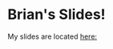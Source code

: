 <!--
theme: gaia
class:
 - invert
headingDivider: 2 
paginate: true
marp: true
-->

<!--
_class:
 - lead
 - invert
-->

# Brian's Slides!

My slides are located [here:](https://beelau.vercel.app/) 

